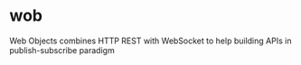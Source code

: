 # wob
Web Objects combines HTTP REST with WebSocket to help building APIs in publish-subscribe paradigm
